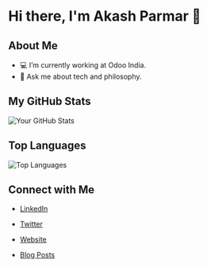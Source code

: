 # Hi there, I'm Akash Parmar 👋

## About Me

- 💻 I’m currently working at Odoo India.
- 💬 Ask me about tech and philosophy.

## My GitHub Stats

![Your GitHub Stats](https://github-readme-stats.vercel.app/api?username=akash1520&show_icons=true)

## Top Languages

![Top Languages](https://github-readme-stats.vercel.app/api/top-langs/?username=akash1520&layout=compact)

## Connect with Me

- [LinkedIn](https://www.linkedin.com/in/akashmparmar/)
- [Twitter](https://twitter.com/akashhuyaar/)
- [Website](https://akashparmar.vercel.app)

- [Blog Posts](https://medium.com/@kashakash)
